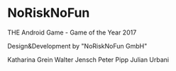 # NoRiskNoFun
THE Android Game - Game of the Year 2017

Design&Development by "NoRiskNoFun GmbH"

Katharina Grein
Walter Jensch
Peter Pipp
Julian Urbani
